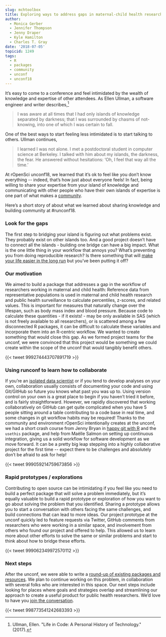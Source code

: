 ```yaml
---
slug: mchtoolbox
title: Exploring ways to address gaps in maternal-child health research
author:
  - Monica Gerber
  - Jennifer Thompson
  - Jenny Draper
  - Kyle Hamilton
  - Charles T. Gray
date: '2018-07-05'
topicid: 1249
tags:
  - R
  - packages
  - community
  - unconf
  - unconf18
---
```


It’s easy to come to a conference and feel intimidated by the wealth of knowledge and expertise of other attendees. As Ellen Ullman, a software engineer and writer describes,[^1] 

> I was aware at all times that I had only islands of knowledge separated by darkness; that I was surrounded by chasms of not-knowing, into one of which I was certain to fall.

One of the best ways to start feeling less intimidated is to start talking to others. Ullman continues,

> I learned I was not alone. I met a postdoctoral student in computer science at Berkeley. I talked with him about my islands, the darkness, the fear. He answered without hesitations: ‘Oh, I feel that way all the time.’

At rOpenSci unconf18, we learned that it’s ok to feel like you don’t know everything -- indeed, that’s how just about everyone feels! In fact, being willing to share your expertise from your island of knowledge and communicating with other people who have their own islands of expertise is one part of what makes a [community](/blog/2017/06/23/community/). 

Here’s a short story of about what we learned about sharing knowledge and building community at #runconf18.

### Look for the gaps

The first step to bridging your island is figuring out what problems exist. They probably exist on other islands too. And a good project doesn’t have to connect all the islands - building one bridge can have a big impact. What is the one little thing in your workflow that annoys you? What’s preventing you from doing reproducible research? Is there something that will [make your life easier in the long run](/blog/2018/04/12/ijtiff/) but you’ve been putting it off?

### Our motivation

We aimed to build a package that addresses a gap in the workflow of researchers working in maternal and child health: Reference data from representative populations is used in maternal and child health research and public health surveillance to calculate percentiles, z-scores, and related values. This is important for measures that naturally change over the lifespan, such as body mass index and blood pressure. Because code to calculate these quantities - if it exists! - may be only available in SAS (which is not freely available to all researchers), or is scattered among a few disconnected R packages, it can be difficult to calculate these variables and incorporate them into an R-centric workflow. We wanted to create something that would close this gap. As we formed project teams for the unconf, we were convinced that this project would be something we could create within the scope of the unconf that would tangibly benefit others.

{{< tweet 999274443707891719 >}}


### Using runconf to learn how to collaborate

If you’re an [isolated data scientist](https://peerj.com/preprints/3160/) or if you tend to develop analyses on your own, collaboration usually consists of documenting your code and using Git/GitHub so future you knows what past you was up to. Using version control on your own is a great place to begin if you haven’t tried it before, and is fairly straightforward. However, we rapidly discovered that working collaboratively on GitHub  can get quite complicated when you have 5 people sitting around a table contributing to a code base in real time, and some changes in git workflow habits may be required! Thanks to the community and environment rOpenSci intentionally creates at the unconf, we had a short crash course from Jenny Bryan in [happy git with R](https://happygitwithr.com/) and the `usethis` package, and help from Maëlle Salmon on setting up continuous integration, giving us a solid workflow for software development as we move forward. It can be a pretty big leap stepping into a highly collaborative project for the first time -- expect there to be challenges and absolutely don’t be afraid to ask for help! 

{{< tweet 999059214759673856 >}}

### Rapid prototypes / explorations

Contributing to open source can be intimidating if you feel like you need to build a perfect package that will solve a problem immediately, but it’s equally valuable to build a rapid prototype or exploration of how you want to go about solving the problem that you identified. Sharing a prototype allows you to  start a conversation with others facing the same challenges, and build connections that can lead to more ideas. Our project prototype at the unconf quickly led to feature requests via Twitter, GitHub comments from researchers who were working in a similar space, and involvement from others who found our project and offered to help. This allowed us to learn more about other efforts to solve the same or similar problems and start to think about how to bridge these efforts.

{{< tweet 999062349972570112 >}}


### Next steps

After the unconf, we were able to write a [round-up of existing packages and resources](http://www.monicagerber.com/2018/07/roundup-of-growth-chart-packages/). We plan to continue working on this problem, in collaboration with several folks who are interested in this space. Our next steps include looking for places where goals and strategies overlap and streamlining our approach to create a useful product for public health researchers. We’d love to have you [join the conversation](https://github.com/ropenscilabs/mchtoolbox/issues).

{{< tweet 998773541242683393 >}}

[^1]: Ullman, Ellen. "Life in Code: A Personal History of Technology." (2017).
